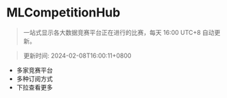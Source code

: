 # MLCompetitionHub

> 一站式显示各大数据竞赛平台正在进行的比赛，每天 16:00 UTC+8 自动更新。
  
> 更新时间: 2024-02-08T16:00:11+0800 

* 多家竞赛平台
* 多种订阅方式
* 下拉查看更多
